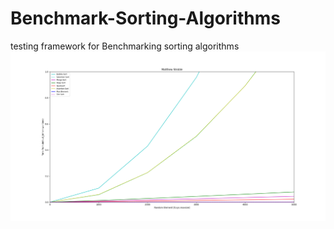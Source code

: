 # Benchmark-Sorting-Algorithms
testing framework for Benchmarking sorting algorithms
![Figure 1](Figure_1.png)
